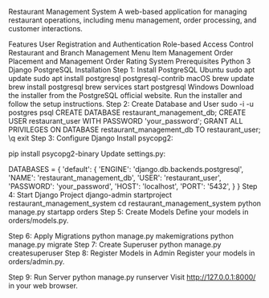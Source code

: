 Restaurant Management System
A web-based application for managing restaurant operations, including menu management, order processing, and customer interactions.

Features
User Registration and Authentication
Role-based Access Control
Restaurant and Branch Management
Menu Item Management
Order Placement and Management
Order Rating System
Prerequisites
Python 3
Django
PostgreSQL
Installation
Step 1: Install PostgreSQL
Ubuntu
sudo apt update
sudo apt install postgresql postgresql-contrib
macOS
brew update
brew install postgresql
brew services start postgresql
Windows
Download the installer from the PostgreSQL official website.
Run the installer and follow the setup instructions.
Step 2: Create Database and User
sudo -i -u postgres
psql
CREATE DATABASE restaurant_management_db;
CREATE USER restaurant_user WITH PASSWORD 'your_password';
GRANT ALL PRIVILEGES ON DATABASE restaurant_management_db TO restaurant_user;
\q
exit
Step 3: Configure Django
Install psycopg2:

pip install psycopg2-binary
Update settings.py:

DATABASES = {
    'default': {
        'ENGINE': 'django.db.backends.postgresql',
        'NAME': 'restaurant_management_db',
        'USER': 'restaurant_user',
        'PASSWORD': 'your_password',
        'HOST': 'localhost',
        'PORT': '5432',
    }
}
Step 4: Start Django Project
django-admin startproject restaurant_management_system
cd restaurant_management_system
python manage.py startapp orders
Step 5: Create Models
Define your models in orders/models.py.

Step 6: Apply Migrations
python manage.py makemigrations
python manage.py migrate
Step 7: Create Superuser
python manage.py createsuperuser
Step 8: Register Models in Admin
Register your models in orders/admin.py.

Step 9: Run Server
python manage.py runserver
Visit http://127.0.0.1:8000/ in your web browser.
